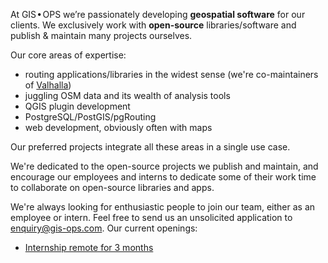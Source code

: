 At GIS • OPS we’re passionately developing **geospatial software** for our clients. We exclusively work with **open-source** libraries/software and publish & maintain many projects ourselves.

Our core areas of expertise:

- routing applications/libraries in the widest sense (we're co-maintainers of [Valhalla](https://github.com/valhalla/valhalla))
- juggling OSM data and its wealth of analysis tools
- QGIS plugin development
- PostgreSQL/PostGIS/pgRouting
- web development, obviously often with maps

Our preferred projects integrate all these areas in a single use case. 

We're dedicated to the open-source projects we publish and maintain, and encourage our employees and interns to dedicate some of their work time to collaborate on open-source libraries and apps.

We're always looking for enthusiastic people to join our team, either as an employee or intern. Feel free to send us an unsolicited application to enquiry@gis-ops.com. Our current openings:

- [Internship remote for 3 months](http://gis-ops.com/wp-content/uploads/2023/02/Internship_2023.pdf)
